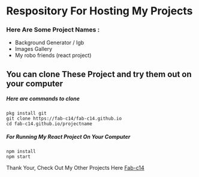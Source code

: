 # Respository For Hosting My Projects <br>
### Here Are Some Project Names \: <br>
- Background Generator / Igb
- Images Gallery
- My robo friends (react project)

## You can clone These Project and try them out on your computer
##### Here are commands to clone
  ```pkg install git``` <br>
  ```git clone https://fab-c14/fab-c14.github.io``` <br>
  ```cd fab-c14.github.io/projectname``` <br>
##### <i>For Running My React Project On Your Computer </i>
  ```npm install``` <br>
  ```npm start```<br>

Thank Your, Check Out My Other Projects Here <span style="color: green;">[Fab-c14](https://github.com)</span>



